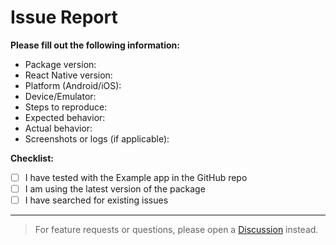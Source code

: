 # Issue Report

**Please fill out the following information:**

- Package version:
- React Native version:
- Platform (Android/iOS):
- Device/Emulator:
- Steps to reproduce:
- Expected behavior:
- Actual behavior:
- Screenshots or logs (if applicable):

**Checklist:**
- [ ] I have tested with the Example app in the GitHub repo
- [ ] I am using the latest version of the package
- [ ] I have searched for existing issues

---

> For feature requests or questions, please open a [Discussion](https://github.com/getsettalk/react-native-qr-kit/discussions) instead.
